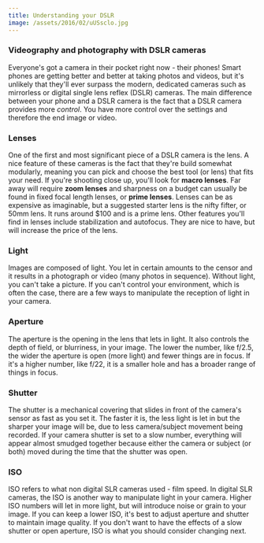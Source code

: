 ```yaml
---
title: Understanding your DSLR
image: /assets/2016/02/uUSsclo.jpg
---
```

### Videography and photography with DSLR cameras

Everyone's got a camera in their pocket right now - their phones! Smart phones are getting better and better at taking photos and videos, but it's unlikely that they'll ever surpass the modern, dedicated cameras such as mirrorless or digital single lens reflex (DSLR) cameras. The main difference between your phone and a DSLR camera is the fact that a DSLR camera provides more _control_. You have more control over the settings and therefore the end image or video.

### Lenses

One of the first and most significant piece of a DSLR camera is the lens. A nice feature of these cameras is the fact that they're build somewhat modularly, meaning you can pick and choose the best tool (or lens) that fits your need. If you're shooting close up, you'll look for **macro lenses**. Far away will require **zoom lenses** and sharpness on a budget can usually be found in fixed focal length lenses, or **prime lenses**. Lenses can be as expensive as imaginable, but a suggested starter lens is the nifty fifter, or 50mm lens. It runs around $100 and is a prime lens. Other features you'll find in lenses include stabilization and autofocus. They are nice to have, but will increase the price of the lens.

### Light

Images are composed of light. You let in certain amounts to the censor and it results in a photograph or video (many photos in sequence). Without light, you can't take a picture. If you can't control your environment, which is often the case, there are a few ways to manipulate the reception of light in your camera.

### Aperture

The aperture is the opening in the lens that lets in light. It also controls the depth of field, or blurriness, in your image. The lower the number, like f/2.5, the wider the aperture is open (more light) and fewer things are in focus. If it's a higher number, like f/22, it is a smaller hole and has a broader range of things in focus.

### Shutter

The shutter is a mechanical covering that slides in front of the camera's sensor as fast as you set it. The faster it is, the less light is let in but the sharper your image will be, due to less camera/subject movement being recorded. If your camera shutter is set to a slow number, everything will appear almost smudged together because either the camera or subject (or both) moved during the time that the shutter was open.

### ISO

ISO refers to what non digital SLR cameras used - film speed. In digital SLR cameras, the ISO is another way to manipulate light in your camera. Higher ISO numbers will let in more light, but will introduce noise or grain to your image. If you can keep a lower ISO, it's best to adjust aperture and shutter to maintain image quality. If you don't want to have the effects of a slow shutter or open aperture, ISO is what you should consider changing next.